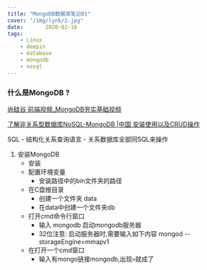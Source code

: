 ```yaml
---
title: "MongoDB数据库笔记01"
cover: "/img/lynk/2.jpg"
date:       2020-02-18
tags:
	- Linux
	- deepin
	- database
	- mongodb
	- nosql
---
```

  
### 什么是MongoDB ?

[尚硅谷 前端视频_MongoDB夯实基础视频](https://www.bilibili.com/video/av21989676?p=2)


[了解非关系型数据库NoSQL-MongoDB |中国 安装使用以及CRUD操作](https://zhenye-na.github.io/2020/01/27/intro-to-mongodb.html)


SQL
    - 结构化关系查询语言
    - 关系数据库全部同SQL来操作
    
1. 安装MongoDB
    - 安装
    - 配置环境变量
        - 安装路径中的bin文件夹的路径
    - 在C盘根目录
        - 创建一个文件夹 data
        - 在data中创建一个文件夹db
    - 打开cmd命令行窗口
        - 输入 mongodb 启动mongodb服务器
        - 32位注意:
            启动服务器时,需要输入如下内容
                mongod --storageEngine=mmapv1
    - 在打开一个cmd窗口
        - 输入有mongo链接mongodb,出现`>`就成了